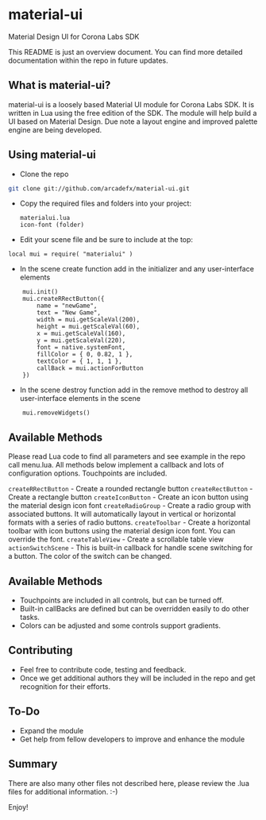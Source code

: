 # material-ui
Material Design UI for Corona Labs SDK

This README is just an overview document. You can find more detailed documentation within the repo in future updates.

What is material-ui?
--------------

material-ui is a loosely based Material UI module for Corona Labs SDK.  It is written in Lua using the free edition of the SDK.  The module will help build a UI based on Material Design.  Due note a layout engine and improved palette engine are being developed.

Using material-ui
--------------

* Clone the repo
```bash
git clone git://github.com/arcadefx/material-ui.git
```
* Copy the required files and folders into your project:
  ```
  materialui.lua
  icon-font (folder)
  ```
* Edit your scene file and be sure to include at the top:
```
local mui = require( "materialui" )
```
* In the scene create function add in the initializer and any user-interface elements
```
    mui.init()
    mui.createRRectButton({
        name = "newGame",
        text = "New Game",
        width = mui.getScaleVal(200),
        height = mui.getScaleVal(60),
        x = mui.getScaleVal(160),
        y = mui.getScaleVal(220),
        font = native.systemFont,
        fillColor = { 0, 0.82, 1 },
        textColor = { 1, 1, 1 },
        callBack = mui.actionForButton
    })
```
* In the scene destroy function add in the remove method to destroy all user-interface elements in the scene
```
    mui.removeWidgets()
```

Available Methods
-------------
Please read Lua code to find all parameters and see example in the repo call menu.lua.  All methods below implement a callback and lots of configuration options.  Touchpoints are included.

`createRRectButton` - Create a rounded rectangle button
`createRectButton` - Create a rectangle button
`createIconButton` - Create an icon button using the material design icon font
`createRadioGroup` - Create a radio group with associated buttons.  It will automatically layout in vertical or horizontal formats with a series of radio buttons.
`createToolbar` - Create a horizontal toolbar with icon buttons using the material design icon font. You can override the font.
`createTableView` - Create a scrollable table view
`actionSwitchScene` - This is built-in callback for handle scene switching for a button. The color of the switch can be changed.

Available Methods
-------------
* Touchpoints are included in all controls, but can be turned off.
* Built-in callBacks are defined but can be overridden easily to do other tasks.
* Colors can be adjusted and some controls support gradients.

Contributing
-------------
* Feel free to contribute code, testing and feedback.
* Once we get additional authors they will be included in the repo and get recognition for their efforts.

To-Do
-------------
* Expand the module
* Get help from fellow developers to improve and enhance the module

Summary
-------------
There are also many other files not described here,  please review the .lua files for additional information. :-)

Enjoy!
